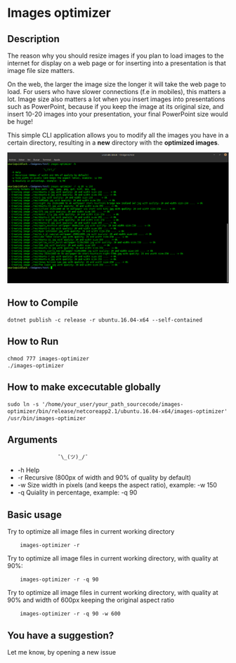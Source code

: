 # Images optimizer

## Description

The reason why you should resize images if you plan to load images to the internet for display on a web page or for inserting into a presentation is that image file size matters.

On the web, the larger the image size the longer it will take the web page to load. For users who have slower connections (f.e in mobiles), this matters a lot. Image size also matters a lot when you insert images into presentations such as PowerPoint, because if you keep the image at its original size, and insert 10-20 images into your presentation, your final PowerPoint size would be huge!

This simple CLI application allows you to modify all the images you have in a certain directory, resulting in a **new** directory with the **optimized images**.

![alt text](https://raw.githubusercontent.com/unarix/images-optimizer/master/_screenshot.png?raw=true)

## How to Compile

    dotnet publish -c release -r ubuntu.16.04-x64 --self-contained

## How to Run

    chmod 777 images-optimizer
    ./images-optimizer

## How to make excecutable globally

    sudo ln -s '/home/your_user/your_path_sourcecode/images-optimizer/bin/release/netcoreapp2.1/ubuntu.16.04-x64/images-optimizer' /usr/bin/images-optimizer

## Arguments

                    ¯\_(ツ)_/¯

-   -h Help
-   -r Recursive (800px of width and 90% of quality by default)
-   -w Size width in pixels (and keeps the aspect ratio), example: -w 150
-   -q Quiality in percentage, example: -q 90

## Basic usage

Try to optimize all image files in current working directory

        images-optimizer -r

Try to optimize all image files in current working directory, with quality at 90%:

        images-optimizer -r -q 90

Try to optimize all image files in current working directory, with quality at 90% and width of 600px keeping the original aspect ratio

        images-optimizer -r -q 90 -w 600


## You have a suggestion?

Let me know, by opening a new issue
